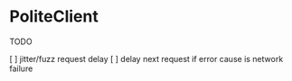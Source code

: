 # PoliteClient

TODO

[ ] jitter/fuzz request delay
[ ] delay next request if error cause is network failure
